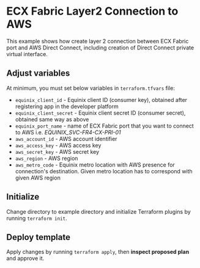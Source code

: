 # ECX Fabric Layer2 Connection to AWS

This example shows how create layer 2 connection between ECX Fabric port
and AWS Direct Connect, including creation of Direct Connect private
virtual interface.

## Adjust variables

At minimum, you must set below variables in `terraform.tfvars` file:

* `equinix_client_id` - Equinix client ID (consumer key), obtained after
registering app in the developer platform
* `equinix_client_secret` - Equinix client secret ID (consumer secret),
obtained same way as above
* `equinix_port_name` - name of ECX Fabric port that you want to connect
to AWS i.e. *EQUINIX_SVC-FR4-CX-PRI-01*
* `aws_account_id` - AWS account identifier
* `aws_access_key` - AWS access key
* `aws_secret_key` - AWS secret key
* `aws_region` - AWS region
* `aws_metro_code` - Equinix metro location with AWS presence for connection's destination.
Given metro location has to correspond with given AWS region

## Initialize

Change directory to example directory and initialize Terraform plugins
by running `terraform init`.

## Deploy template

Apply changes by running `terraform apply`, then **inspect proposed plan**
and approve it.
